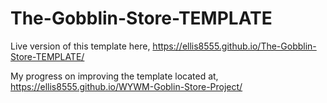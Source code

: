 # The-Gobblin-Store-TEMPLATE
Live version of this template here,
https://ellis8555.github.io/The-Gobblin-Store-TEMPLATE/

My progress on improving the template located at, 
https://ellis8555.github.io/WYWM-Goblin-Store-Project/

